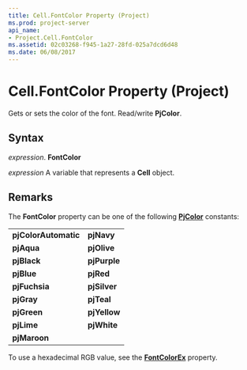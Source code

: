 ```yaml
---
title: Cell.FontColor Property (Project)
ms.prod: project-server
api_name:
- Project.Cell.FontColor
ms.assetid: 02c03268-f945-1a27-28fd-025a7dcd6d48
ms.date: 06/08/2017
---
```



# Cell.FontColor Property (Project)

Gets or sets the color of the font. Read/write  **PjColor**.


## Syntax

 _expression_. **FontColor**

 _expression_ A variable that represents a **Cell** object.


## Remarks

The  **FontColor** property can be one of the following **[PjColor](Project.PjColor.md)** constants:


|||
|:-----|:-----|
|**pjColorAutomatic**|**pjNavy**|
|**pjAqua**|**pjOlive**|
|**pjBlack**|**pjPurple**|
|**pjBlue**|**pjRed**|
|**pjFuchsia**|**pjSilver**|
|**pjGray**|**pjTeal**|
|**pjGreen**|**pjYellow**|
|**pjLime**|**pjWhite**|
|**pjMaroon**||
To use a hexadecimal RGB value, see the  **[FontColorEx](Project.Cell.FontColorEx.md)** property.


